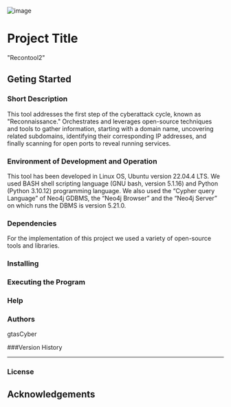 ![image](https://github.com/user-attachments/assets/edfe3a05-3a62-4dd5-8a77-8d2e702642a4)

# Project Title

"Recontool2"

## Geting Started

### Short Description

This tool addresses the first step of the cyberattack cycle, known as "Reconnaissance." 
Orchestrates and leverages open-source techniques and tools to gather information, starting with a domain name, uncovering related subdomains, 
identifying their corresponding IP addresses, and finally scanning for open ports to reveal running services. 

### Environment of Development and Operation

This tool has been developed in Linux OS, Ubuntu version 22.04.4 LTS.
We used BASH shell scripting language (GNU bash, version 5.1.16) and Python (Python 3.10.12) programming language.
We also used the “Cypher query Language” of Neo4j GDBMS, the “Neo4j Browser” and the “Neo4j Server” on which runs the DBMS is version 5.21.0.

### Dependencies
For the implementation of this project we used a variety of open-source tools and libraries. 





### Installing



### Executing the Program


### Help


### Authors

gtasCyber

###Version History

---

### License


## Acknowledgements 

